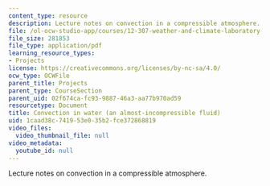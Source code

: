 ```yaml
---
content_type: resource
description: Lecture notes on convection in a compressible atmosphere.
file: /ol-ocw-studio-app/courses/12-307-weather-and-climate-laboratory-spring-2009/1caad38c741953e035b2fce372868819_convecton_n_watr.pdf
file_size: 281853
file_type: application/pdf
learning_resource_types:
- Projects
license: https://creativecommons.org/licenses/by-nc-sa/4.0/
ocw_type: OCWFile
parent_title: Projects
parent_type: CourseSection
parent_uid: 02f674ca-fc93-9887-46a3-aa77b970ad59
resourcetype: Document
title: Convection in water (an almost-incompressible fluid)
uid: 1caad38c-7419-53e0-35b2-fce372868819
video_files:
  video_thumbnail_file: null
video_metadata:
  youtube_id: null
---
```

Lecture notes on convection in a compressible atmosphere.